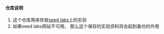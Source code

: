 #### 仓库说明

1. 这个仓库用来存放[seed labs](http://www.cis.syr.edu/~wedu/seed/)上的实验
2. 如果seed labs网站不可用， 那么这个保存的实验资料将会起到备份的作用